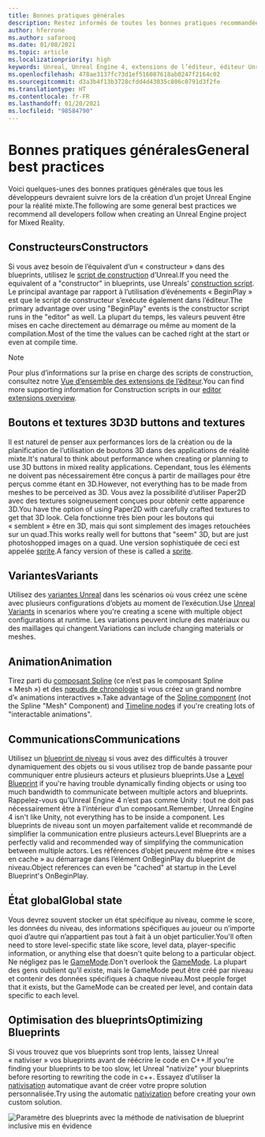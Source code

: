 ```yaml
---
title: Bonnes pratiques générales
description: Restez informés de toutes les bonnes pratiques recommandées pour le développement d’applications de réalité mixte dans Unreal Engine.
author: hferrone
ms.author: safarooq
ms.date: 01/08/2021
ms.topic: article
ms.localizationpriority: high
keywords: Unreal, Unreal Engine 4, extensions de l’éditeur, éditeur Unreal, UE4, HoloLens, HoloLens 2, réalité mixte, développement, documentation, guides, fonctionnalités, casque de réalité mixte, casque windows mixed reality, casque de réalité virtuelle, portage, mise à niveau
ms.openlocfilehash: 478ae3137fc73d1ef516087618ab0247f2164c02
ms.sourcegitcommit: d3a3b4f13b3728cfdd4d43035c806c0791d3f2fe
ms.translationtype: HT
ms.contentlocale: fr-FR
ms.lasthandoff: 01/20/2021
ms.locfileid: "98584790"
---
```

# <a name="general-best-practices"></a><span data-ttu-id="23f82-104">Bonnes pratiques générales</span><span class="sxs-lookup"><span data-stu-id="23f82-104">General best practices</span></span>

<span data-ttu-id="23f82-105">Voici quelques-unes des bonnes pratiques générales que tous les développeurs devraient suivre lors de la création d’un projet Unreal Engine pour la réalité mixte.</span><span class="sxs-lookup"><span data-stu-id="23f82-105">The following are some general best practices we recommend all developers follow when creating an Unreal Engine project for Mixed Reality.</span></span>

## <a name="constructors"></a><span data-ttu-id="23f82-106">Constructeurs</span><span class="sxs-lookup"><span data-stu-id="23f82-106">Constructors</span></span>

<span data-ttu-id="23f82-107">Si vous avez besoin de l’équivalent d’un « constructeur » dans des blueprints, utilisez le [script de construction](https://docs.unrealengine.com/ProgrammingAndScripting/Blueprints/UserGuide/UserConstructionScript/index.html) d’Unreal.</span><span class="sxs-lookup"><span data-stu-id="23f82-107">If you need the equivalent of a "constructor" in blueprints, use Unreals' [construction script](https://docs.unrealengine.com/ProgrammingAndScripting/Blueprints/UserGuide/UserConstructionScript/index.html).</span></span> <span data-ttu-id="23f82-108">Le principal avantage par rapport à l’utilisation d’événements « BeginPlay » est que le script de constructeur s’exécute également dans l’éditeur.</span><span class="sxs-lookup"><span data-stu-id="23f82-108">The primary advantage over using "BeginPlay" events is the constructor script runs in the "editor" as well.</span></span> <span data-ttu-id="23f82-109">La plupart du temps, les valeurs peuvent être mises en cache directement au démarrage ou même au moment de la compilation.</span><span class="sxs-lookup"><span data-stu-id="23f82-109">Most of the time the values can be cached right at the start or even at compile time.</span></span>

> [!NOTE]
> <span data-ttu-id="23f82-110">Pour plus d’informations sur la prise en charge des scripts de construction, consultez notre [Vue d’ensemble des extensions de l’éditeur](unreal-editor-extensions.md#construction-scripts).</span><span class="sxs-lookup"><span data-stu-id="23f82-110">You can find more supporting information for Construction scripts in our [editor extensions overview](unreal-editor-extensions.md#construction-scripts).</span></span>

## <a name="3d-buttons-and-textures"></a><span data-ttu-id="23f82-111">Boutons et textures 3D</span><span class="sxs-lookup"><span data-stu-id="23f82-111">3D buttons and textures</span></span>

<span data-ttu-id="23f82-112">Il est naturel de penser aux performances lors de la création ou de la planification de l’utilisation de boutons 3D dans des applications de réalité mixte.</span><span class="sxs-lookup"><span data-stu-id="23f82-112">It's natural to think about performance when creating or planning to use 3D buttons in mixed reality applications.</span></span> <span data-ttu-id="23f82-113">Cependant, tous les éléments ne doivent pas nécessairement être conçus à partir de maillages pour être perçus comme étant en 3D.</span><span class="sxs-lookup"><span data-stu-id="23f82-113">However, not everything has to be made from meshes to be perceived as 3D.</span></span> <span data-ttu-id="23f82-114">Vous avez la possibilité d’utiliser Paper2D avec des textures soigneusement conçues pour obtenir cette apparence 3D.</span><span class="sxs-lookup"><span data-stu-id="23f82-114">You have the option of using Paper2D with carefully crafted textures to get that 3D look.</span></span> <span data-ttu-id="23f82-115">Cela fonctionne très bien pour les boutons qui « semblent » être en 3D, mais qui sont simplement des images retouchées sur un quad.</span><span class="sxs-lookup"><span data-stu-id="23f82-115">This works really well for buttons that "seem" 3D, but are just photoshopped images on a quad.</span></span> <span data-ttu-id="23f82-116">Une version sophistiquée de ceci est appelée [sprite](https://docs.unrealengine.com/AnimatingObjects/Paper2D/Sprites/index.html).</span><span class="sxs-lookup"><span data-stu-id="23f82-116">A fancy version of these is called a [sprite](https://docs.unrealengine.com/AnimatingObjects/Paper2D/Sprites/index.html).</span></span>

## <a name="variants"></a><span data-ttu-id="23f82-117">Variantes</span><span class="sxs-lookup"><span data-stu-id="23f82-117">Variants</span></span>

<span data-ttu-id="23f82-118">Utilisez des [variantes Unreal](https://docs.unrealengine.com/Basics/Levels/Variants/index.html) dans les scénarios où vous créez une scène avec plusieurs configurations d’objets au moment de l’exécution.</span><span class="sxs-lookup"><span data-stu-id="23f82-118">Use [Unreal Variants](https://docs.unrealengine.com/Basics/Levels/Variants/index.html) in scenarios where you're creating a scene with multiple object configurations at runtime.</span></span> <span data-ttu-id="23f82-119">Les variations peuvent inclure des matériaux ou des maillages qui changent.</span><span class="sxs-lookup"><span data-stu-id="23f82-119">Variations can include changing materials or meshes.</span></span> 

## <a name="animation"></a><span data-ttu-id="23f82-120">Animation</span><span class="sxs-lookup"><span data-stu-id="23f82-120">Animation</span></span>

<span data-ttu-id="23f82-121">Tirez parti du [composant Spline](https://docs.unrealengine.com/API/Runtime/Engine/Components/USplineComponent/index.html) (ce n’est pas le composant Spline « Mesh ») et des [nœuds de chronologie](https://docs.unrealengine.com/ProgrammingAndScripting/Blueprints/UserGuide/Timelines/index.html) si vous créez un grand nombre d’« animations interactives ».</span><span class="sxs-lookup"><span data-stu-id="23f82-121">Take advantage of the [Spline component](https://docs.unrealengine.com/API/Runtime/Engine/Components/USplineComponent/index.html) (not the Spline "Mesh" Component) and [Timeline nodes](https://docs.unrealengine.com/ProgrammingAndScripting/Blueprints/UserGuide/Timelines/index.html) if you're creating lots of "interactable animations".</span></span> 

<!-- You can find a comprehensive [video tutorial here](https://www.youtube.com/watch?v=bWXI91FdMtk&ab_channel=DoubleCrossGames). -->

## <a name="communications"></a><span data-ttu-id="23f82-122">Communications</span><span class="sxs-lookup"><span data-stu-id="23f82-122">Communications</span></span>

<span data-ttu-id="23f82-123">Utilisez un [blueprint de niveau](https://docs.unrealengine.com/ProgrammingAndScripting/Blueprints/UserGuide/Types/LevelBlueprint/index.html) si vous avez des difficultés à trouver dynamiquement des objets ou si vous utilisez trop de bande passante pour communiquer entre plusieurs acteurs et plusieurs blueprints.</span><span class="sxs-lookup"><span data-stu-id="23f82-123">Use a [Level Blueprint](https://docs.unrealengine.com/ProgrammingAndScripting/Blueprints/UserGuide/Types/LevelBlueprint/index.html) if you're having trouble dynamically finding objects or using too much bandwidth to communicate between multiple actors and blueprints.</span></span> <span data-ttu-id="23f82-124">Rappelez-vous qu’Unreal Engine 4 n’est pas comme Unity : tout ne doit pas nécessairement être à l’intérieur d’un composant.</span><span class="sxs-lookup"><span data-stu-id="23f82-124">Remember, Unreal Engine 4 isn't like Unity, not everything has to be inside a component.</span></span> <span data-ttu-id="23f82-125">Les blueprints de niveau sont un moyen parfaitement valide et recommandé de simplifier la communication entre plusieurs acteurs.</span><span class="sxs-lookup"><span data-stu-id="23f82-125">Level Blueprints are a perfectly valid and recommended way of simplifying the communication between multiple actors.</span></span> <span data-ttu-id="23f82-126">Les références d’objet peuvent même être « mises en cache » au démarrage dans l’élément OnBeginPlay du blueprint de niveau.</span><span class="sxs-lookup"><span data-stu-id="23f82-126">Object references can even be "cached" at startup in the Level Blueprint's OnBeginPlay.</span></span>

## <a name="global-state"></a><span data-ttu-id="23f82-127">État global</span><span class="sxs-lookup"><span data-stu-id="23f82-127">Global state</span></span>

<span data-ttu-id="23f82-128">Vous devrez souvent stocker un état spécifique au niveau, comme le score, les données du niveau, des informations spécifiques au joueur ou n’importe quoi d’autre qui n’appartient pas tout à fait à un objet particulier.</span><span class="sxs-lookup"><span data-stu-id="23f82-128">You'll often need to store level-specific state like score, level data, player-specific information, or anything else that doesn't quite belong to a particular object.</span></span> <span data-ttu-id="23f82-129">Ne négligez pas le [GameMode](https://docs.unrealengine.com/en-US/InteractiveExperiences/Framework/GameMode/index.html).</span><span class="sxs-lookup"><span data-stu-id="23f82-129">Don't overlook the [GameMode](https://docs.unrealengine.com/en-US/InteractiveExperiences/Framework/GameMode/index.html).</span></span> <span data-ttu-id="23f82-130">La plupart des gens oublient qu’il existe, mais le GameMode peut être créé par niveau et contenir des données spécifiques à chaque niveau.</span><span class="sxs-lookup"><span data-stu-id="23f82-130">Most people forget that it exists, but the GameMode can be created per level, and contain data specific to each level.</span></span>

## <a name="optimizing-blueprints"></a><span data-ttu-id="23f82-131">Optimisation des blueprints</span><span class="sxs-lookup"><span data-stu-id="23f82-131">Optimizing Blueprints</span></span>

<span data-ttu-id="23f82-132">Si vous trouvez que vos blueprints sont trop lents, laissez Unreal « nativiser » vos blueprints avant de réécrire le code en C++.</span><span class="sxs-lookup"><span data-stu-id="23f82-132">If you're finding your blueprints to be too slow, let Unreal "nativize" your blueprints before resorting to rewriting the code in c++.</span></span> <span data-ttu-id="23f82-133">Essayez d’utiliser la [nativisation](https://docs.unrealengine.com/ProgrammingAndScripting/Blueprints/TechnicalGuide/NativizingBlueprints/index.html) automatique avant de créer votre propre solution personnalisée.</span><span class="sxs-lookup"><span data-stu-id="23f82-133">Try using the automatic [nativization](https://docs.unrealengine.com/ProgrammingAndScripting/Blueprints/TechnicalGuide/NativizingBlueprints/index.html) before creating your own custom solution.</span></span>

![Paramètre des blueprints avec la méthode de nativisation de blueprint inclusive mis en évidence](images/unreal-general-practices-img-01.jpg)
